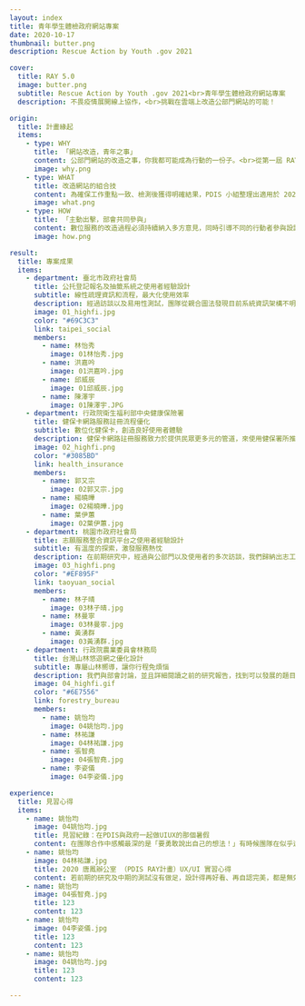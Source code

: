 ```yaml
---
layout: index
title: 青年學生體檢政府網站專案
date: 2020-10-17
thumbnail: butter.png
description: Rescue Action by Youth .gov 2021

cover:
  title: RAY 5.0
  image: butter.png
  subtitle: Rescue Action by Youth .gov 2021<br>青年學生體檢政府網站專案
  description: 不畏疫情展開線上協作，<br>挑戰在雲端上改造公部門網站的可能！

origin:
  title: 計畫緣起
  items:
    - type: WHY
      title: 「網站改造，青年之事」
      content: 公部門網站的改造之事，你我都可能成為行動的一份子。<br>從第一屆 RAY 1.0 的政府網站體檢到 RAY 5.0 網站改造，我們持續地邀請青年學子參與其中，藉由各自的設計、資訊專長，共創公部門網站更好的使用者體驗，以及探索政府網站更多的設計可能。今年的計畫我們邀請了 14 位來自不同大專院校之同學，包含服務設計、介面設計、視覺設計、資訊工程等多元背景人才，與國發會及相關部會協作，為四個公部門網站進行一系列地交流、研究與設計。
      image: why.png
    - type: WHAT
      title: 改造網站的組合技
      content: 為確保工作重點一致、檢測後獲得明確結果，PDIS 小組整理出適用於 2021 年 RAY 計畫的使用者體驗「設計六步驟」。在計畫開始時， PDIS 即舉辦說明會，講解此六步驟及執行期程，並確保同學對於訪談、研究有一定掌握度，以奠基後續設計和原型產出的基礎品質。此設計六步驟除了讓同學們明確掌握自身專案進度，也可供往後相關單位參考。
      image: what.png
    - type: HOW
      title: 「主動出擊，部會共同參與」
      content: 數位服務的改造過程必須持續納入多方意見，同時引導不同的行動者參與設計行動，例如：對應部會、相關行政單位等利害關係人，這使整個行動能夠兼容實作可行性、合理業務範圍及更多設計可能。<br>因此，在見習過程中，同學們與部會人員共同參與了多場工作坊，透過一系列的設計工具，深入地瞭解服務提供者的想法；同時建立線下的協作模式，邀請部會持續參與設計過程，以確認進度和互相交流。
      image: how.png

result:
  title: 專案成果
  items:
    - department: 臺北市政府社會局
      title: 公托登記報名及抽籤系統之使用者經驗設計
      subtitle: 線性疏理資訊和流程，最大化使用效率
      description: 經過訪談以及易用性測試，團隊從親合圖法發現目前系統資訊架構不明確，使用者蒐集資料的成本大，無法快速瞭解重要訊息和做出決策；同時導致使用者在系統上送出錯誤資料的行為，增加了系統後端的處理成本。團隊改善這些問題，將系統架構重新梳理，設計線性「深度為主」的使用者流程。最終目標是幫助使用者更有效的做到「瞭解公托」、「選擇公托」以及「申請公托」。
      image: 01_highfi.jpg
      color: "#69C3C3"
      link: taipei_social
      members:
        - name: 林怡秀
          image: 01林怡秀.jpg
        - name: 洪嘉吟
          image: 01洪嘉吟.jpg
        - name: 邱威辰
          image: 01邱威辰.jpg
        - name: 陳澤宇
          image: 01陳澤宇.JPG
    - department: 行政院衛生福利部中央健康保險署
      title: 健保卡網路服務註冊流程優化
      subtitle: 數位化健保卡，創造良好使用者體驗
      description: 健保卡網路註冊服務致力於提供民眾更多元的管道，來使用健保署所推行的各種數位服務。前期研究發現，部分使用者會在註冊的環節卡關，最後甚至放棄註冊。因此團隊與健保署一同合作並確立目標 ，希望在確保資訊安全的情況下，協助使用者完成註冊。
      image: 02_highfi.png
      color: "#3085BD"
      link: health_insurance
      members:
        - name: 郭又宗
          image: 02郭又宗.jpg
        - name: 楊曉曄
          image: 02楊曉曄.jpg
        - name: 葉伊蕙
          image: 02葉伊蕙.jpg
    - department: 桃園市政府社會局
      title: 志願服務整合資訊平台之使用者經驗設計
      subtitle: 有溫度的探索，激發服務熱忱
      description: 在前期研究中，經過與公部門以及使用者的多次訪談，我們歸納出志工網的幾點問題，其中包含：媒合功能使用率不高、資訊呈現方式不佳等，最後定義了我們的 Problem Statement 為「該如何讓志工網的操作更加流暢且有溫度，讓無論是有經驗的志工以及一般民眾更願意使用，進而提升志工媒合率」。
      image: 03_highfi.png
      color: "#EF895F"
      link: taoyuan_social
      members:
        - name: 林子晴
          image: 03林子晴.jpg
        - name: 林曼寧
          image: 03林曼寧.jpg
        - name: 黃湧群
          image: 03黃湧群.jpg
    - department: 行政院農業委員會林務局
      title: 台灣山林悠遊網之優化設計
      subtitle: 專屬山林嚮導，讓你行程免煩惱
      description: 我們與部會討論，並且詳細閱讀之前的研究報告，找到可以發展的題目「未使用過山林悠遊網且非專業」的使用者體驗，於是我們訪談了解使用者會花費較多時間於行程前的籌備，因此，將針對使用者提出一個較為方便的服務，並且部會希望能夠知名度，因此，我們將提供一個Line chatbot，讓使用者能夠有更密切的互動。
      image: 04_highfi.gif
      color: "#6E7556"
      link: forestry_bureau
      members:
        - name: 姚怡均
          image: 04姚怡均.jpg
        - name: 林祐謙
          image: 04林祐謙.jpg
        - name: 張智堯
          image: 04張智堯.jpg
        - name: 李姿儀
          image: 04李姿儀.jpg

experience:
  title: 見習心得
  items:
    - name: 姚怡均
      image: 04姚怡均.jpg
      title: 見習紀錄：在PDIS與政府一起做UIUX的那個暑假
      content: 在團隊合作中感觸最深的是「要勇敢說出自己的想法！」有時候團隊在似乎達成共識的情況下，為了不打亂當前的進度，即使心裡有些可能不錯的想法......
    - name: 姚怡均
      image: 04林祐謙.jpg
      title: 2020 唐鳳辦公室 （PDIS RAY計畫）UX/UI 實習心得
      content: 若前期的研究及中期的測試沒有做足，設計得再好看、再自認完美，都是無效的，因為使用者經驗設計的宗旨就是要納入使用者的聲音，而非設計師們......
    - name: 姚怡均
      image: 04張智堯.jpg
      title: 123
      content: 123
    - name: 姚怡均
      image: 04李姿儀.jpg
      title: 123
      content: 123
    - name: 姚怡均
      image: 04姚怡均.jpg
      title: 123
      content: 123

---
```

